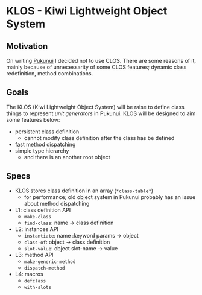 # KLOS - Kiwi Lightweight Object System

## Motivation

On writing [Pukunui](https://github.com/t-sin/pukunui) I decided not to use CLOS. There are some reasons of it, mainly because of unnecessarity of some CLOS features; dynamic class redefinition, method combinations.

## Goals

The KLOS (Kiwi Lightweight Object System) will be raise to define class things to represent *unit generators* in Pukunui. KLOS will be designed to aim some features below:

- persistent class definition
    - cannot modify class definition after the class has be defined
- fast method dispatching
- simple type hierarchy
    - and there is an another root object

## Specs

- KLOS stores class definition in an array (`*class-table*`)
    - for performance; old object system in Pukunui probably has an issue about method dispatching
- L1: class definition API
    - `make-class`
    - `find-class`: name -> class definition
- L2: instances API
    - `instantiate`: name :keyword params -> object
    - `class-of`: object -> class definition
    - `slot-value`: object slot-name -> value
- L3: method API
    - `make-generic-method`
    - `dispatch-method`
- L4: macros
    - `defclass`
    - `with-slots`
